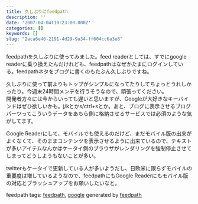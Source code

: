 ```yaml
---
title: 久しぶりにfeedpath
description: ''
date: '2007-04-04T10:23:00.000Z'
categories: []
keywords: []
slug: "2aca6e46-2191-4d29-9a34-ff604cc6a3e8"
---
```

feedpathを久しぶりに使ってみました。feed readerとしては、すでにgoogle readerに乗り換えたんだけれども、feedpathはなぜかたまにログインしている。feedpathネタをブログに書くのもたぶん久しぶりですね。  
  
久しぶりに使って前よりもトップがシンプルになってたりしてちょっとうれしかったり。今週末24時間メンテを行うそうなので、頑張ってください。  
開発者方々には今からいっても遅いと思いますが、Googleが大好きなキーバインドはぜひ欲しいかも。j/kとかs/ctrl+sとか。あと、ブログに表示させるブログパーツってこういうデータをあちら側に格納させるサービスでは必須のような気がしてます。  
  
Google Readerにして、モバイルでも使えるのだけど、まだモバイル版の出来がよくなくて、そのままコンテンツを表示させるように出来ているので、テキストが多いアイテムなんかはケータイ側のブラウザがレンダリングを強制停止させてしまってどうしようもないことが多い。  
  
twitterもケータイで更新している人が多いようだし、日欧米に限らずモバイルの重要度は増しているようなので、feedpathにもGoogle Readerにもモバイル版の対応とブラッシュアップをお願いしたいなと。

feedpath tags: [feedpath](http://feedpath.jp/search/index.csp?search_text=feedpath), [google](http://feedpath.jp/search/index.csp?search_text=google) generated by [feedpath](http://feedpath.jp)